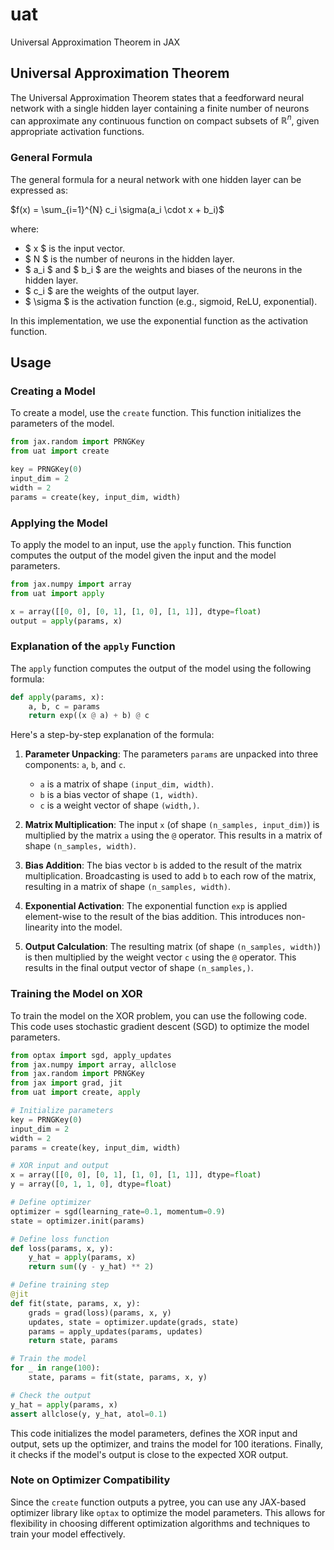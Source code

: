 # uat

Universal Approximation Theorem in JAX

## Universal Approximation Theorem

The Universal Approximation Theorem states that a feedforward neural network with a single hidden layer containing a finite number of neurons can approximate any continuous function on compact subsets of $\mathbb{R}^n$, given appropriate activation functions.

### General Formula

The general formula for a neural network with one hidden layer can be expressed as:

$f(x) = \sum_{i=1}^{N} c_i \sigma(a_i \cdot x + b_i)$

where:
- $ x $ is the input vector.
- $ N $ is the number of neurons in the hidden layer.
- $ a_i $ and $ b_i $ are the weights and biases of the neurons in the hidden layer.
- $ c_i $ are the weights of the output layer.
- $ \sigma $ is the activation function (e.g., sigmoid, ReLU, exponential).

In this implementation, we use the exponential function as the activation function.

## Usage

### Creating a Model

To create a model, use the `create` function. This function initializes the parameters of the model.

```python
from jax.random import PRNGKey
from uat import create

key = PRNGKey(0)
input_dim = 2
width = 2
params = create(key, input_dim, width)
```

### Applying the Model

To apply the model to an input, use the `apply` function. This function computes the output of the model given the input and the model parameters.

```python
from jax.numpy import array
from uat import apply

x = array([[0, 0], [0, 1], [1, 0], [1, 1]], dtype=float)
output = apply(params, x)
```

### Explanation of the `apply` Function

The `apply` function computes the output of the model using the following formula:

```python
def apply(params, x):
    a, b, c = params
    return exp((x @ a) + b) @ c
```

Here's a step-by-step explanation of the formula:

1. **Parameter Unpacking**: The parameters `params` are unpacked into three components: `a`, `b`, and `c`.
   - `a` is a matrix of shape `(input_dim, width)`.
   - `b` is a bias vector of shape `(1, width)`.
   - `c` is a weight vector of shape `(width,)`.

2. **Matrix Multiplication**: The input `x` (of shape `(n_samples, input_dim)`) is multiplied by the matrix `a` using the `@` operator. This results in a matrix of shape `(n_samples, width)`.

3. **Bias Addition**: The bias vector `b` is added to the result of the matrix multiplication. Broadcasting is used to add `b` to each row of the matrix, resulting in a matrix of shape `(n_samples, width)`.

4. **Exponential Activation**: The exponential function `exp` is applied element-wise to the result of the bias addition. This introduces non-linearity into the model.

5. **Output Calculation**: The resulting matrix (of shape `(n_samples, width)`) is then multiplied by the weight vector `c` using the `@` operator. This results in the final output vector of shape `(n_samples,)`.

### Training the Model on XOR

To train the model on the XOR problem, you can use the following code. This code uses stochastic gradient descent (SGD) to optimize the model parameters.

```python
from optax import sgd, apply_updates
from jax.numpy import array, allclose
from jax.random import PRNGKey
from jax import grad, jit
from uat import create, apply

# Initialize parameters
key = PRNGKey(0)
input_dim = 2
width = 2
params = create(key, input_dim, width)

# XOR input and output
x = array([[0, 0], [0, 1], [1, 0], [1, 1]], dtype=float)
y = array([0, 1, 1, 0], dtype=float)

# Define optimizer
optimizer = sgd(learning_rate=0.1, momentum=0.9)
state = optimizer.init(params)

# Define loss function
def loss(params, x, y):
    y_hat = apply(params, x)
    return sum((y - y_hat) ** 2)

# Define training step
@jit
def fit(state, params, x, y):
    grads = grad(loss)(params, x, y)
    updates, state = optimizer.update(grads, state)
    params = apply_updates(params, updates)
    return state, params

# Train the model
for _ in range(100):
    state, params = fit(state, params, x, y)

# Check the output
y_hat = apply(params, x)
assert allclose(y, y_hat, atol=0.1)
```

This code initializes the model parameters, defines the XOR input and output, sets up the optimizer, and trains the model for 100 iterations. Finally, it checks if the model's output is close to the expected XOR output.

### Note on Optimizer Compatibility

Since the `create` function outputs a pytree, you can use any JAX-based optimizer library like `optax` to optimize the model parameters. This allows for flexibility in choosing different optimization algorithms and techniques to train your model effectively.
